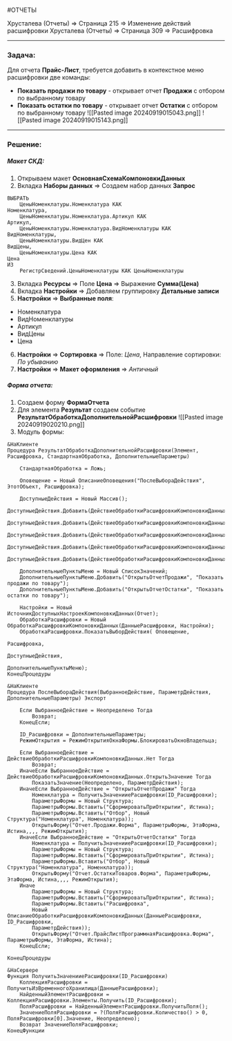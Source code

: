 #ОТЧЕТЫ 

Хрусталева (Отчеты) => Страница 215 => Изменение действий расшифровки
Хрусталева (Отчеты) => Страница 309 => Расшифровка

---
### Задача:

Для отчета **Прайс-Лист**, требуется добавить в контекстное меню расшифровки две команды:
- **Показать продажи по товару** - открывает отчет **Продажи** с отбором по выбранному товару
- **Показать остатки по товару** - открывает отчет **Остатки** с отбором по выбранному товару
![[Pasted image 20240919015043.png]]
![[Pasted image 20240919015143.png]]

---
### Решение:

##### Макет СКД:
1. Открываем макет **ОсновнаяСхемаКомпоновкиДанных**
2. Вкладка **Наборы данных** => Создаем набор данных **Запрос**
```bsl
ВЫБРАТЬ
	ЦеныНоменклатуры.Номенклатура КАК									Номенклатура,
	ЦеныНоменклатуры.Номенклатура.Артикул КАК						Артикул,
	ЦеныНоменклатуры.Номенклатура.ВидНоменклатуры КАК		ВидНоменклатуры,
	ЦеныНоменклатуры.ВидЦен КАК												ВидЦены,
	ЦеныНоменклатуры.Цена КАК													Цена
ИЗ
	РегистрСведений.ЦеныНоменклатуры КАК ЦеныНоменклатуры
```
3. Вкладка **Ресурсы** => Поле **Цена** => Выражение **Сумма(Цена)**
4. Вкладка **Настройки** => Добавляем группировку **Детальные записи**
5. **Настройки** => **Выбранные поля**:
- Номенклатура
- ВидНоменклатуры
- Артикул
- ВидЦены
- Цена
6. **Настройки** => **Сортировка** => Поле: *Цена*, Направление сортировки: *По убыванию*
7. **Настройки** => **Макет оформления** => *Античный*
##### Форма отчета:
1. Создаем форму **ФормаОтчета**
2. Для элемента **Результат** создаем событие **РезультатОбработкаДополнительнойРасшифровки**
![[Pasted image 20240919020210.png]]
3. Модуль формы:
```bsl
&НаКлиенте
Процедура РезультатОбработкаДополнительнойРасшифровки(Элемент, Расшифровка, СтандартнаяОбработка, ДополнительныеПараметры)
	
	СтандартнаяОбработка = Ложь;

	Оповещение = Новый ОписаниеОповещения("ПослеВыбораДействия", ЭтотОбъект, Расшифровка);
	
	ДоступныеДействия = Новый Массив();
	ДоступныеДействия.Добавить(ДействиеОбработкиРасшифровкиКомпоновкиДанных.ОткрытьЗначение);
	ДоступныеДействия.Добавить(ДействиеОбработкиРасшифровкиКомпоновкиДанных.Расшифровать);
	ДоступныеДействия.Добавить(ДействиеОбработкиРасшифровкиКомпоновкиДанных.Отфильтровать);
	ДоступныеДействия.Добавить(ДействиеОбработкиРасшифровкиКомпоновкиДанных.Сгруппировать);
	ДоступныеДействия.Добавить(ДействиеОбработкиРасшифровкиКомпоновкиДанных.Упорядочить);
	
	ДополнительныеПунктыМеню = Новый СписокЗначений;
	ДополнительныеПунктыМеню.Добавить("ОткрытьОтчетПродажи", "Показать продажи по товару");
	ДополнительныеПунктыМеню.Добавить("ОткрытьОтчетОстатки", "Показать остатки по товару");
	
	Настройки = Новый ИсточникДоступныхНастроекКомпоновкиДанных(Отчет);
	ОбработкаРасшифровки = Новый ОбработкаРасшифровкиКомпоновкиДанных(ДанныеРасшифровки, Настройки);
	ОбработкаРасшифровки.ПоказатьВыборДействия(	Оповещение,
															Расшифровка,
															ДоступныеДействия,
															ДополнительныеПунктыМеню);
КонецПроцедуры

&НаКлиенте
Процедура ПослеВыбораДействия(ВыбранноеДействие, ПараметрДействия, ДополнительныеПараметры) Экспорт
	
	Если ВыбранноеДействие = Неопределено Тогда
		Возврат;
	КонецЕсли;
	
	ID_Расшифровки = ДополнительныеПараметры;
	РежимОткрытия = РежимОткрытияОкнаФормы.БлокироватьОкноВладельца;
	
	Если ВыбранноеДействие = ДействиеОбработкиРасшифровкиКомпоновкиДанных.Нет Тогда
		Возврат;
	ИначеЕсли ВыбранноеДействие = ДействиеОбработкиРасшифровкиКомпоновкиДанных.ОткрытьЗначение Тогда
		ПоказатьЗначение(Неопределено, ПараметрДействия);
	ИначеЕсли ВыбранноеДействие = "ОткрытьОтчетПродажи" Тогда
		Номенклатура = ПолучитьЗначенииеРасшифровки(ID_Расшифровки);
		ПараметрыФормы = Новый Структура;
		ПараметрыФормы.Вставить("СформироватьПриОткрытии", Истина);
		ПараметрыФормы.Вставить("Отбор", Новый Структура("Номенклатура", Номенклатура));
		ОткрытьФорму("Отчет.Продажи.Форма", ПараметрыФормы, ЭтаФорма, Истина,,,, РежимОткрытия);
	ИначеЕсли ВыбранноеДействие = "ОткрытьОтчетОстатки" Тогда
		Номенклатура = ПолучитьЗначенииеРасшифровки(ID_Расшифровки);
		ПараметрыФормы = Новый Структура;
		ПараметрыФормы.Вставить("СформироватьПриОткрытии", Истина);
		ПараметрыФормы.Вставить("Отбор", Новый Структура("Номенклатура", Номенклатура));
		ОткрытьФорму("Отчет.ОстаткиТоваров.Форма", ПараметрыФормы, ЭтаФорма, Истина,,,, РежимОткрытия);
	Иначе
		ПараметрыФормы = Новый Структура;
		ПараметрыФормы.Вставить("СформироватьПриОткрытии", Истина);
		ПараметрыФормы.Вставить("Расшифровка", 
		Новый ОписаниеОбработкиРасшифровкиКомпоновкиДанных(ДанныеРасшифровки, ID_Расшифровки, 
		ПараметрДействия));
		ОткрытьФорму("Отчет.ПрайсЛистПрограммнаяРасшифровка.Форма", ПараметрыФормы, ЭтаФорма, Истина);
	КонецЕсли;

КонецПроцедуры

&НаСервере
Функция ПолучитьЗначенииеРасшифровки(ID_Расшифровки)
	КоллекцияРасшифровки = ПолучитьИзВременногоХранилища(ДанныеРасшифровки);
	НайденныйЭлементРасшифровки = КоллекцияРасшифровки.Элементы.Получить(ID_Расшифровки);
	ПоляРасшифровки = НайденныйЭлементРасшифровки.ПолучитьПоля();
	ЗначениеПоляРасшифровки = ?(ПоляРасшифровки.Количество() > 0, ПоляРасшифровки[0].Значение, Неопределено);
	Возврат ЗначениеПоляРасшифровки;
КонецФункции
```